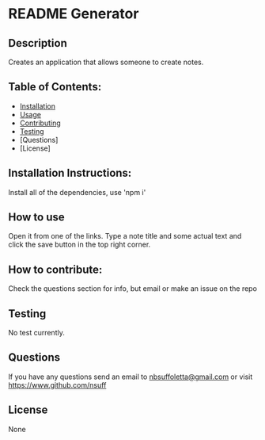 # README Generator

    
  ## Description  
  Creates an application that allows someone to create notes.

  ## Table of Contents:  
  - [Installation](#installation)
  - [Usage](#usage)
  - [Contributing](#contributing)
  - [Testing](#tests)
  - [Questions]
  - [License]

  ## Installation Instructions:  
  Install all of the dependencies, use 'npm i'

  ## How to use  
  Open it from one of the links. Type a note title and some actual text and click the save button in the top right corner.

  ## How to contribute:  
  Check the questions section for info, but email or make an issue on the repo

  ## Testing  
  No test currently.

  ## Questions  
  If you have any questions send an email to nbsuffoletta@gmail.com or visit https://www.github.com/nsuff

  ## License  
  None
  
  
